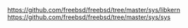 https://github.com/freebsd/freebsd/tree/master/sys/libkern
https://github.com/freebsd/freebsd/tree/master/sys/sys
